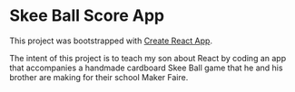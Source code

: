 # Skee Ball Score App

This project was bootstrapped with [Create React App](https://github.com/facebook/create-react-app).

The intent of this project is to teach my son about React by coding an app that
accompanies a handmade cardboard Skee Ball game that he and his brother are
making for their school Maker Faire.
